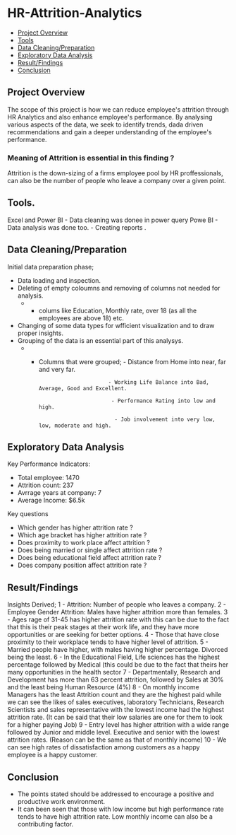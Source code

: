 # HR-Attrition-Analytics

- [Project Overview](#project-overview)
- [Tools](#tools)
- [ Data Cleaning/Preparation](#data-cleaning/preparation)
- [Exploratory Data Analysis](#exploratory-data-analysis)
- [Result/Findings](#result/findings)
- [Conclusion](#conclusion)

## Project Overview

The scope of this project is how we can reduce employee's attrition through HR Analytics and also enhance employee's performance.
By analysing various aspects of the data, we seek to identify trends, dada driven recommendations and gain a deeper understanding of the employee's performance.

### Meaning of Attrition is essential in this finding ?
Attrition is the down-sizing of a firms employee pool by HR proffessionals, can also be the number of people who leave a company over a given point.

## Tools.
Excel and Power BI    - Data cleaning was donee in power query
Powe BI                - Data analysis was done too.
                        - Creating reports .

## Data Cleaning/Preparation

Initial data preparation phase;
- Data loading and inspection.
- Deleting of empty coloumns and removing of columns not needed for analysis.
   - - colums like Education, Monthly rate, over 18 (as all the employees are above 18) etc.
- Changing of some data types for wfficient visualization and to draw proper insights.
- Grouping of the data is an essential part of this analysys.
    - - Columns that were grouped; - Distance from Home into near, far and very far.

                                  - Working Life Balance into Bad, Average, Good and Excellent.

                                   - Performance Rating into low and high.

                                    - Job involvement into very low, low, moderate and high.

## Exploratory Data Analysis

Key Performance Indicators:
- Total employee: 1470
- Attrition count: 237
- Avrrage years at company: 7
- Average Income: $6.5k

Key questions
- Which gender has higher attrition rate ?
- Which age bracket has higher attrition rate ?
- Does proximity to work place affect attrition ?
- Does being married or single affect attrition rate ?
- Does being educational field  affect attrition rate ?
- Does company position affect attrition rate ?

## Result/Findings

Insights Derived;
1 - Attrition: Number of people who leaves a company.
2 - Employee Gender Attrition: Males have higher attrition more than females.
3 - Ages rage of 31-45 has higher attrition rate with this can be due to the fact that this is their peak stages at their work life, and they have more opportunities or are seeking for better options.
4 - Those that have close proximity to their workplace tends to have higher level of attrition.
5 - Married people have higher, with males having higher percentage. Divorced being the least.
6 - In the Educational Field, Life sciences has the highest percentage followed by Medical (this could be due to the fact that theirs her many opportunities in the health sector 
7 - Departmentally, Research and Development has more than 63 percent attrition, followed by Sales at 30% and the least being Human Resource (4%)
8 - On monthly income Managers has the least Attrition count and they are the highest paid while we can see the likes of sales executives, laboratory Technicians, Research Scientists and sales representative with the lowest income had the highest attrition rate.
(It can be said that their low salaries are one for them to look for a higher paying Job)
9 - Entry level has higher attrition with a wide range followed by Junior and middle level. Executive and senior with the lowest attrition rates. (Reason can be the same as that of monthly income)
10 - We can see high rates of dissatisfaction among customers as a happy employee is a happy customer.

## Conclusion

- The points stated should be addressed to encourage a positive and productive work environment.
- It can been seen that those with low income but high performance rate tends to have high attrition rate. Low monthly income can also be a contributing factor.
